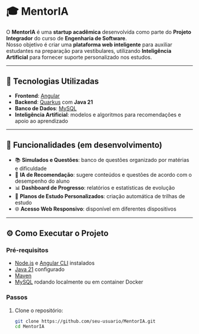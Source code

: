 # 🎓 MentorIA

O **MentorIA** é uma **startup acadêmica** desenvolvida como parte do **Projeto Integrador** do curso de **Engenharia de Software**.  
Nosso objetivo é criar uma **plataforma web inteligente** para auxiliar estudantes na preparação para vestibulares, utilizando **Inteligência Artificial** para fornecer suporte personalizado nos estudos.

---

## 🚀 Tecnologias Utilizadas

- **Frontend**: [Angular](https://angular.io/)  
- **Backend**: [Quarkus](https://quarkus.io/) com **Java 21**  
- **Banco de Dados**: [MySQL](https://www.mysql.com/)  
- **Inteligência Artificial**: modelos e algoritmos para recomendações e apoio ao aprendizado  

---

## 📌 Funcionalidades (em desenvolvimento)

- 📚 **Simulados e Questões**: banco de questões organizado por matérias e dificuldade  
- 🤖 **IA de Recomendação**: sugere conteúdos e questões de acordo com o desempenho do aluno  
- 📊 **Dashboard de Progresso**: relatórios e estatísticas de evolução  
- 🎯 **Planos de Estudo Personalizados**: criação automática de trilhas de estudo  
- 🌐 **Acesso Web Responsivo**: disponível em diferentes dispositivos  

---

## ⚙️ Como Executar o Projeto

### Pré-requisitos
- [Node.js](https://nodejs.org/) e [Angular CLI](https://angular.io/cli) instalados  
- [Java 21](https://www.oracle.com/java/technologies/downloads/) configurado  
- [Maven](https://maven.apache.org/)  
- [MySQL](https://www.mysql.com/) rodando localmente ou em container Docker  

### Passos

1. Clone o repositório:
   ```bash
   git clone https://github.com/seu-usuario/MentorIA.git
   cd MentorIA
